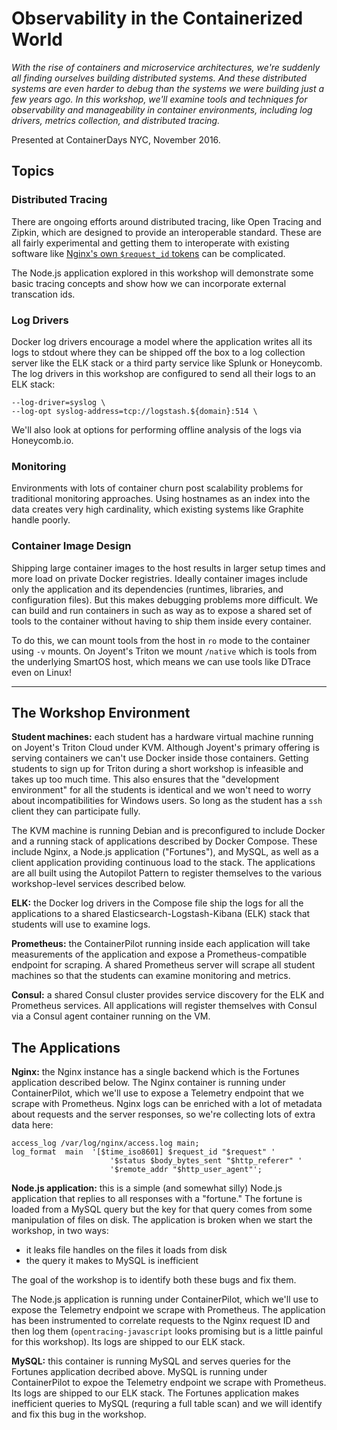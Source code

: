 # Observability in the Containerized World

*With the rise of containers and microservice architectures, we're suddenly all finding ourselves building distributed systems. And these distributed systems are even harder to debug than the systems we were building just a few years ago. In this workshop, we'll examine tools and techniques for observability and manageability in container environments, including log drivers, metrics collection, and distributed tracing.*

Presented at ContainerDays NYC, November 2016.

## Topics


### Distributed Tracing

There are ongoing efforts around distributed tracing, like Open Tracing and Zipkin, which are designed to provide an interoperable standard. These are all fairly experimental and getting them to interoperate with existing software like [Nginx's own `$request_id` tokens](https://www.nginx.com/blog/application-tracing-nginx-plus/) can be complicated.

The Node.js application explored in this workshop will demonstrate some basic tracing concepts and show how we can incorporate external transcation ids.

### Log Drivers

Docker log drivers encourage a model where the application writes all its logs to stdout where they can be shipped off the box to a log collection server like the ELK stack or a third party service like Splunk or Honeycomb. The log drivers in this workshop are configured to send all their logs to an ELK stack:

```
--log-driver=syslog \
--log-opt syslog-address=tcp://logstash.${domain}:514 \
```

We'll also look at options for performing offline analysis of the logs via Honeycomb.io.

### Monitoring

Environments with lots of container churn post scalability problems for traditional monitoring approaches. Using hostnames as an index into the data creates very high cardinality, which existing systems like Graphite handle poorly.


### Container Image Design

Shipping large container images to the host results in larger setup times and more load on private Docker registries. Ideally container images include only the application and its dependencies (runtimes, libraries, and configuration files). But this makes debugging problems more difficult. We can build and run containers in such as way as to expose a shared set of tools to the container without having to ship them inside every container.

To do this, we can mount tools from the host in `ro` mode to the container using `-v` mounts. On Joyent's Triton we mount `/native` which is tools from the underlying SmartOS host, which means we can use tools like DTrace even on Linux!

---

## The Workshop Environment

**Student machines:** each student has a hardware virtual machine running on Joyent's Triton Cloud under KVM. Although Joyent's primary offering is serving containers we can't use Docker inside those containers. Getting students to sign up for Triton during a short workshop is infeasible and takes up too much time. This also ensures that the "development environment" for all the students is identical and we won't need to worry about incompatibilities for Windows users. So long as the student has a `ssh` client they can participate fully.

The KVM machine is running Debian and is preconfigured to include Docker and a running stack of applications described by Docker Compose. These include Nginx, a Node.js application ("Fortunes"), and MySQL, as well as a client application providing continuous load to the stack. The applications are all built using the Autopilot Pattern to register themselves to the various workshop-level services described below.

**ELK:** the Docker log drivers in the Compose file ship the logs for all the applications to a shared Elasticsearch-Logstash-Kibana (ELK) stack that students will use to examine logs.

**Prometheus:** the ContainerPilot running inside each application will take measurements of the application and expose a Prometheus-compatible endpoint for scraping. A shared Prometheus server will scrape all student machines so that the students can examine monitoring and metrics.

**Consul:** a shared Consul cluster provides service discovery for the ELK and Prometheus services. All applications will register themselves with Consul via a Consul agent container running on the VM.


## The Applications

**Nginx:** the Nginx instance has a single backend which is the Fortunes application described below. The Nginx container is running under ContainerPilot, which we'll use to expose a Telemetry endpoint that we scrape with Prometheus. Nginx logs can be enriched with a lot of metadata about requests and the server responses, so we're collecting lots of extra data here:

```
access_log /var/log/nginx/access.log main;
log_format  main  '[$time_iso8601] $request_id "$request" '
                      '$status $body_bytes_sent "$http_referer" '
                      '$remote_addr "$http_user_agent"';
```

**Node.js application:** this is a simple (and somewhat silly) Node.js application that replies to all responses with a "fortune." The fortune is loaded from a MySQL query but the key for that query comes from some manipulation of files on disk. The application is broken when we start the workshop, in two ways:

- it leaks file handles on the files it loads from disk
- the query it makes to MySQL is inefficient

The goal of the workshop is to identify both these bugs and fix them.

The Node.js application is running under ContainerPilot, which we'll use to expose the Telemetry endpoint we scrape with Prometheus. The application has been instrumented to correlate requests to the Nginx request ID and then log them (`opentracing-javascript` looks promising but is a little painful for this workshop). Its logs are shipped to our ELK stack.

**MySQL:** this container is running MySQL and serves queries for the Fortunes application decribed above. MySQL is running under ContainerPilot to expoe the Telemetry endpoint we scrape with Prometheus. Its logs are shipped to our ELK stack. The Fortunes application makes inefficient queries to MySQL (requring a full table scan) and we will identify and fix this bug in the workshop.
